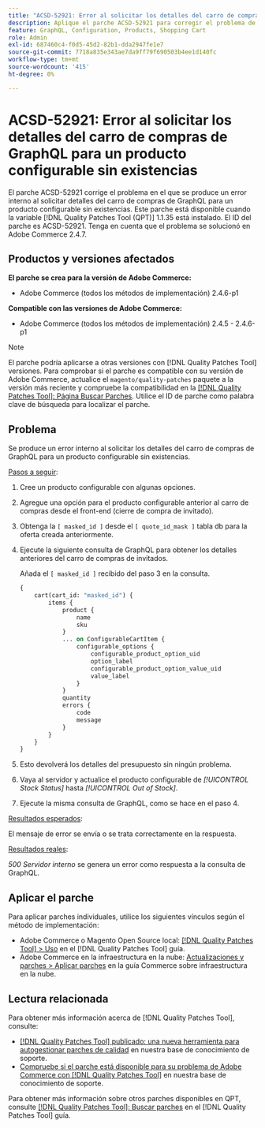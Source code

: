 ```yaml
---
title: "ACSD-52921: Error al solicitar los detalles del carro de compras de GraphQL para un producto configurable sin existencias"
description: Aplique el parche ACSD-52921 para corregir el problema de Adobe Commerce en el que se produce un error interno al solicitar detalles del carro de compras de GraphQL para un producto configurable sin existencias.
feature: GraphQL, Configuration, Products, Shopping Cart
role: Admin
exl-id: 687460c4-f0d5-45d2-82b1-dda2947fe1e7
source-git-commit: 7718a835e343ae7da9ff79f690503b4ee1d140fc
workflow-type: tm+mt
source-wordcount: '415'
ht-degree: 0%

---
```


# ACSD-52921: Error al solicitar los detalles del carro de compras de GraphQL para un producto configurable sin existencias

El parche ACSD-52921 corrige el problema en el que se produce un error interno al solicitar detalles del carro de compras de GraphQL para un producto configurable sin existencias. Este parche está disponible cuando la variable [!DNL Quality Patches Tool (QPT)] 1.1.35 está instalado. El ID del parche es ACSD-52921. Tenga en cuenta que el problema se solucionó en Adobe Commerce 2.4.7.

## Productos y versiones afectados

**El parche se crea para la versión de Adobe Commerce:**

* Adobe Commerce (todos los métodos de implementación) 2.4.6-p1

**Compatible con las versiones de Adobe Commerce:**

* Adobe Commerce (todos los métodos de implementación) 2.4.5 - 2.4.6-p1

>[!NOTE]
>
>El parche podría aplicarse a otras versiones con [!DNL Quality Patches Tool] versiones. Para comprobar si el parche es compatible con su versión de Adobe Commerce, actualice el `magento/quality-patches` paquete a la versión más reciente y compruebe la compatibilidad en la [[!DNL Quality Patches Tool]: Página Buscar Parches](https://experienceleague.adobe.com/tools/commerce-quality-patches/index.html). Utilice el ID de parche como palabra clave de búsqueda para localizar el parche.

## Problema

Se produce un error interno al solicitar los detalles del carro de compras de GraphQL para un producto configurable sin existencias.

<u>Pasos a seguir</u>:

1. Cree un producto configurable con algunas opciones.
1. Agregue una opción para el producto configurable anterior al carro de compras desde el front-end (cierre de compra de invitado).
1. Obtenga la `[ masked_id ]` desde el `[ quote_id_mask ]` tabla db para la oferta creada anteriormente.
1. Ejecute la siguiente consulta de GraphQL para obtener los detalles anteriores del carro de compras de invitados.

   Añada el `[ masked_id ]` recibido del paso 3 en la consulta.

   ```GraphQL
   {
       cart(cart_id: "masked_id") {
           items {
               product {
                   name
                   sku
               }
               ... on ConfigurableCartItem {
                   configurable_options {
                       configurable_product_option_uid
                       option_label
                       configurable_product_option_value_uid
                       value_label
                   }
               }
               quantity
               errors {
                   code
                   message
               }
           }
       }
   }   
   ```

1. Esto devolverá los detalles del presupuesto sin ningún problema.
1. Vaya al servidor y actualice el producto configurable de *[!UICONTROL Stock Status]* hasta *[!UICONTROL Out of Stock]*.
1. Ejecute la misma consulta de GraphQL, como se hace en el paso 4.

<u>Resultados esperados</u>:

El mensaje de error se envía o se trata correctamente en la respuesta.

<u>Resultados reales</u>:

*500 Servidor interno* se genera un error como respuesta a la consulta de GraphQL.

## Aplicar el parche

Para aplicar parches individuales, utilice los siguientes vínculos según el método de implementación:

* Adobe Commerce o Magento Open Source local: [[!DNL Quality Patches Tool] > Uso](https://experienceleague.adobe.com/docs/commerce-operations/tools/quality-patches-tool/usage.html) en el [!DNL Quality Patches Tool] guía.
* Adobe Commerce en la infraestructura en la nube: [Actualizaciones y parches > Aplicar parches](https://experienceleague.adobe.com/docs/commerce-cloud-service/user-guide/develop/upgrade/apply-patches.html) en la guía Commerce sobre infraestructura en la nube.

## Lectura relacionada

Para obtener más información acerca de [!DNL Quality Patches Tool], consulte:

* [[!DNL Quality Patches Tool] publicado: una nueva herramienta para autogestionar parches de calidad](/help/announcements/adobe-commerce-announcements/magento-quality-patches-released-new-tool-to-self-serve-quality-patches.md) en nuestra base de conocimiento de soporte.
* [Compruebe si el parche está disponible para su problema de Adobe Commerce con [!DNL Quality Patches Tool]](/help/support-tools/patches-available-in-qpt-tool/check-patch-for-magento-issue-with-magento-quality-patches.md) en nuestra base de conocimiento de soporte.

Para obtener más información sobre otros parches disponibles en QPT, consulte [[!DNL Quality Patches Tool]: Buscar parches](https://experienceleague.adobe.com/tools/commerce-quality-patches/index.html) en el [!DNL Quality Patches Tool] guía.

